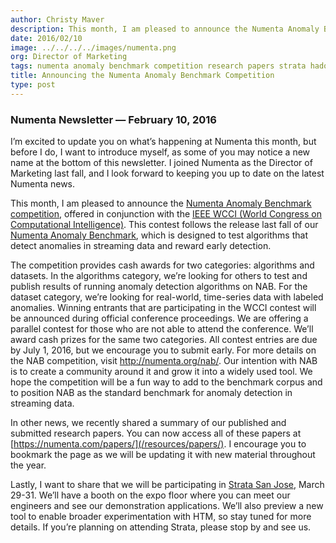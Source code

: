 ```yaml
---
author: Christy Maver
description: This month, I am pleased to announce the Numenta Anomaly Benchmark competition offered in conjunction with the IEEE WCCI (World Congress on Computational Intelligence). This contest follows the release last fall of our
date: 2016/02/10
image: ../../../../images/numenta.png
org: Director of Marketing
tags: numenta anomaly benchmark competition research papers strata hadoop world
title: Announcing the Numenta Anomaly Benchmark Competition
type: post
---
```


### Numenta Newsletter &mdash; February 10, 2016

I’m excited to update you on what’s happening at Numenta this month, but before
I do, I want to introduce myself, as some of you may notice a new name at the
bottom of this newsletter. I joined Numenta as the Director of Marketing last
fall, and I look forward to keeping you up to date on the latest Numenta news.

This month, I am pleased to announce the
[Numenta Anomaly Benchmark competition](http://numenta.org/nab/),
offered in conjunction with the
[IEEE WCCI (World Congress on Computational Intelligence)](http://www.wcci2016.org/programs.php?id=home).
This contest follows the release last fall of our
[Numenta Anomaly Benchmark](/machine-intelligence-technology/numenta-anomaly-benchmark/),
which is designed to test algorithms that detect anomalies in
streaming data and reward early detection.

The competition provides cash awards for two categories: algorithms and
datasets.  In the algorithms category, we’re looking for others to test and
publish results of running anomaly detection algorithms on NAB.  For the dataset
category, we’re looking for real-world, time-series data with labeled anomalies.
Winning entrants that are participating in the WCCI contest will be announced
during official conference proceedings.  We are offering a parallel contest for
those who are not able to attend the conference.  We’ll award cash prizes for
the same two categories.  All contest entries are due by July 1, 2016, but we
encourage you to submit early. For more details on the NAB competition, visit
http://numenta.org/nab/. Our intention with NAB is to create a community around
it and grow it into a widely used tool.  We hope the competition will be a fun
way to add to the benchmark corpus and to position NAB as the standard benchmark
for anomaly detection in streaming data.

In other news, we recently shared a summary of our published and submitted
research papers.  You can now access all of these papers at
[https://numenta.com/papers/](/resources/papers/). I encourage you to bookmark the page as
we will be updating it with new material throughout the year.

Lastly, I want to share that we will be participating in
[Strata San Jose](http://conferences.oreilly.com/strata/hadoop-big-data-ca),
March 29-31. We’ll have a booth on the expo floor where you can meet our
engineers and see our demonstration applications. We’ll also preview a new tool
to enable broader experimentation with HTM, so stay tuned for more details.
If you’re planning on attending Strata, please stop by and see us.  
